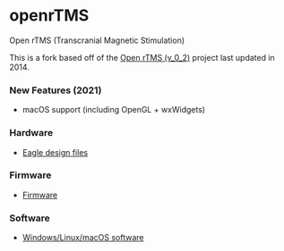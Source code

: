 # openrTMS

Open rTMS (Transcranial Magnetic Stimulation)

This is a fork based off of the [Open rTMS (v_0_2)](https://sourceforge.net/p/open-rtms/) project last updated in 2014.

### New Features (2021)

- macOS support (including OpenGL + wxWidgets)

### Hardware

- [Eagle design files](SignalGenerator/eagle/)

### Firmware

- [Firmware](SignalGenerator/spin/)

### Software

- [Windows/Linux/macOS software](ControlSoftware/)
